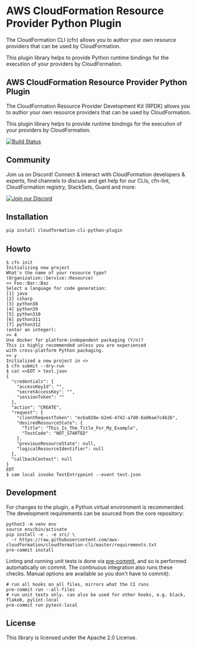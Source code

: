 # AWS CloudFormation Resource Provider Python Plugin

The CloudFormation CLI (cfn) allows you to author your own resource providers that can be used by CloudFormation.

This plugin library helps to provide Python runtime bindings for the execution of your providers by CloudFormation.

## AWS CloudFormation Resource Provider Python Plugin

The CloudFormation Resource Provider Development Kit (RPDK) allows you to author your own resource providers that can be used by CloudFormation.

This plugin library helps to provide runtime bindings for the execution of your providers by CloudFormation.

[![Build Status](https://travis-ci.com/aws-cloudformation/cloudformation-cli-python-plugin.svg?branch=main)](https://travis-ci.com/aws-cloudformation/cloudformation-cli-python-plugin)

## Community

Join us on Discord! Connect & interact with CloudFormation developers &
experts, find channels to discuss and get help for our CLIs, cfn-lint, CloudFormation registry, StackSets,
Guard and more:

[![Join our Discord](https://discordapp.com/api/guilds/981586120448020580/widget.png?style=banner3)](https://discord.gg/9zpd7TTRwq)

Installation
------------

```bash
pip install cloudformation-cli-python-plugin
```

Howto
-----

```
$ cfn init
Initializing new project
What's the name of your resource type?
(Organization::Service::Resource)
>> Foo::Bar::Baz
Select a language for code generation:
[1] java
[2] csharp
[3] python38
[4] python39
[5] python310
[6] python311
[7] python312
(enter an integer):
>> 4
Use docker for platform-independent packaging (Y/n)?
This is highly recommended unless you are experienced
with cross-platform Python packaging.
>> y
Initialized a new project in <>
$ cfn submit --dry-run
$ cat <<EOT > test.json
{
  "credentials": {
    "accessKeyId": "",
    "secretAccessKey": "",
    "sessionToken": ""
  },
  "action": "CREATE",
  "request": {
    "clientRequestToken": "ecba020e-b2e6-4742-a7d0-8a06ae7c4b2b",
    "desiredResourceState": {
      "Title": "This_Is_The_Title_For_My_Example",
      "TestCode": "NOT_STARTED"
    },
    "previousResourceState": null,
    "logicalResourceIdentifier": null
  },
  "callbackContext": null
}
EOT
$ sam local invoke TestEntrypoint --event test.json
```

Development
-----------

For changes to the plugin, a Python virtual environment is recommended. The development requirements can be sourced from the core repository:

```
python3 -m venv env
source env/bin/activate
pip install -e . -e src/ \
  -r https://raw.githubusercontent.com/aws-cloudformation/cloudformation-cli/master/requirements.txt
pre-commit install
```

Linting and running unit tests is done via [pre-commit](https://pre-commit.com/), and so is performed automatically on commit. The continuous integration also runs these checks. Manual options are available so you don't have to commit):

```
# run all hooks on all files, mirrors what the CI runs
pre-commit run --all-files
# run unit tests only. can also be used for other hooks, e.g. black, flake8, pylint-local
pre-commit run pytest-local
```

License
-------

This library is licensed under the Apache 2.0 License.

